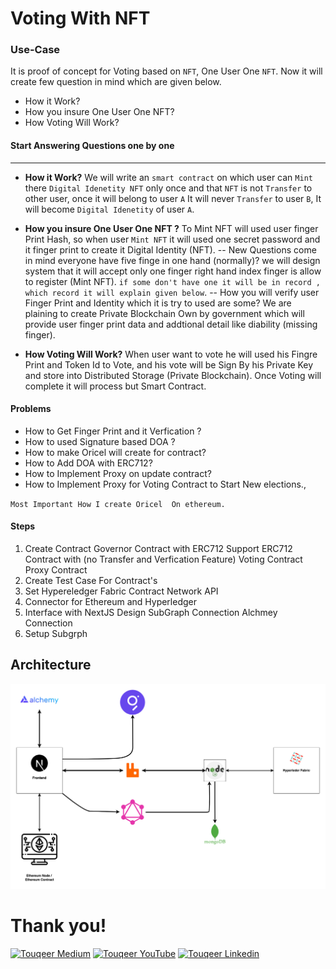 # Voting With NFT

### Use-Case

It is proof of concept for Voting based on `NFT`, One User One `NFT`.
Now it will create few question in mind which are given below.

- How it Work?
- How you insure One User One NFT?
- How Voting Will Work?

#### Start Answering Questions one by one

---

- <b>How it Work?</b>
  We will write an `smart contract` on which user can `Mint` there `Digital Idenetity NFT` only once and that `NFT` is not `Transfer` to other user, once it will belong to user `A` It will never `Transfer` to user `B`, It will become `Digital Idenetity` of user `A`.

- <b>How you insure One User One NFT ?</b>
  To Mint NFT will used user finger Print Hash, so when user `Mint NFT` it will used one secret password and it finger print to create it Digital Identity (NFT).
  -- New Questions come in mind everyone have five finge in one hand (normally)?
  we will design system that it will accept only one finger right hand index finger is allow to register (Mint NFT). `if some don't have one it will be in record , which record it will explain given below`.
  -- How you will verify user Finger Print and Identity which it is try to used are some?
  We are plaining to create Private Blockchain Own by government which will provide user finger print data and addtional detail like diability (missing finger).

- <b>How Voting Will Work?</b>
  When user want to vote he will used his Fingre Print and Token Id to Vote, and his vote will be Sign By his Private Key and store into Distributed Storage (Private Blockchain). Once Voting will complete it will process but Smart Contract.

#### Problems

- How to Get Finger Print and it Verfication ?
- How to used Signature based DOA ?
- How to make Oricel will create for contract?
- How to Add DOA with ERC712?
- How to Implement Proxy on update contract?
- How to Implement Proxy for Voting Contract to Start New elections.,

`Most Important How I create Oricel  On ethereum.`

#### Steps

1. Create Contract
   Governor Contract with ERC712 Support
   ERC712 Contract with (no Transfer and Verfication Feature)
   Voting Contract
   Proxy Contract
2. Create Test Case For Contract's
3. Set Hypereledger Fabric
   Contract
   Network
   API
4. Connector for Ethereum and Hyperledger
5. Interface with NextJS
   Design
   SubGraph Connection
   Alchmey Connection
6. Setup Subgrph

## Architecture

![image info](./public/architecture.png)

# Thank you!

[![Touqeer Medium](https://img.shields.io/badge/Medium-000000?style=for-the-badge&logo=medium&logoColor=white)](https://medium.com/@touqeershah32)
[![Touqeer YouTube](https://img.shields.io/badge/YouTube-FF0000?style=for-the-badge&logo=youtube&logoColor=white)](https://www.youtube.com/channel/UC3oUDpfMOBefugPp4GADyUQ)
[![Touqeer Linkedin](https://img.shields.io/badge/LinkedIn-0077B5?style=for-the-badge&logo=linkedin&logoColor=white)](https://www.linkedin.com/in/touqeer-shah/)
